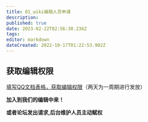 ```yaml
---
title: 01_wiki编辑人员申请
description: 
published: true
date: 2023-02-22T02:56:30.236Z
tags: 
editor: markdown
dateCreated: 2022-10-17T01:22:53.902Z
---
```


## 获取编辑权限

[填写QQ文档表格，获取编辑权限](https://docs.qq.com/sheet/DWEpQZEdaZUt6RG9h?u=dc588b8aa9b04938aa5120aec1e98ae0&tab=BB08J2)（两天为一周期进行发放）

**加入到我们的编辑中来！**

**或者论坛发出请求,后台维护人员主动赋权**